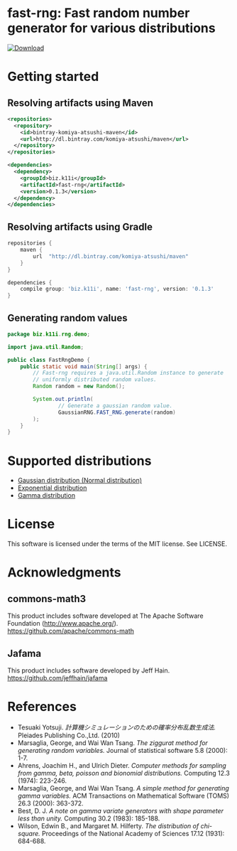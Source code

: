 # fast-rng: Fast random number generator for various distributions

[![Download](https://api.bintray.com/packages/komiya-atsushi/maven/fast-rng/images/download.svg) ](https://bintray.com/komiya-atsushi/maven/fast-rng/_latestVersion)

# Getting started

## Resolving artifacts using Maven

```xml
<repositories>
  <repository>
    <id>bintray-komiya-atsushi-maven</id>
    <url>http://dl.bintray.com/komiya-atsushi/maven</url>
  </repository>
</repositories>

<dependencies>
  <dependency>
    <groupId>biz.k11i</groupId>
    <artifactId>fast-rng</artifactId>
    <version>0.1.3</version>
  </dependency>
</dependencies>
```

## Resolving artifacts using Gradle

```groovy
repositories {
    maven {
        url  "http://dl.bintray.com/komiya-atsushi/maven" 
    }
}

dependencies {
    compile group: 'biz.k11i', name: 'fast-rng', version: '0.1.3'
}
```

## Generating random values

```java
package biz.k11i.rng.demo;

import java.util.Random;

public class FastRngDemo {
    public static void main(String[] args) {
        // Fast-rng requires a java.util.Random instance to generate
        // uniformly distributed random values.
        Random random = new Random();

        System.out.println(
                // Generate a gaussian random value.
                GaussianRNG.FAST_RNG.generate(random)
        );
    }
}
```


# Supported distributions

- [Gaussian distribution (Normal distribution)](https://en.wikipedia.org/wiki/Normal_distribution)
- [Exponential distribution](https://en.wikipedia.org/wiki/Exponential_distribution)
- [Gamma distribution](https://en.wikipedia.org/wiki/Gamma_distribution)


# License

This software is licensed under the terms of the MIT license. See LICENSE.


# Acknowledgments

## commons-math3

This product includes software developed at
The Apache Software Foundation (http://www.apache.org/).
https://github.com/apache/commons-math

## Jafama

This product includes software developed by Jeff Hain.
https://github.com/jeffhain/jafama


# References

- Tesuaki Yotsuji.
  *計算機シミュレーションのための確率分布乱数生成法.*
  Pleiades Publishing Co.,Ltd. (2010)
- Marsaglia, George, and Wai Wan Tsang.
  *The ziggurat method for generating random variables.*
  Journal of statistical software 5.8 (2000): 1-7.
- Ahrens, Joachim H., and Ulrich Dieter.
  *Computer methods for sampling from gamma, beta, poisson and bionomial distributions.*
  Computing 12.3 (1974): 223-246.
- Marsaglia, George, and Wai Wan Tsang.
  *A simple method for generating gamma variables.*
  ACM Transactions on Mathematical Software (TOMS) 26.3 (2000): 363-372.
- Best, D. J.
  *A note on gamma variate generators with shape parameter less than unity.*
  Computing 30.2 (1983): 185-188.
- Wilson, Edwin B., and Margaret M. Hilferty.
  *The distribution of chi-square.*
  Proceedings of the National Academy of Sciences 17.12 (1931): 684-688.

